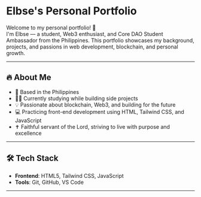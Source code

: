 # Elbse's Personal Portfolio

Welcome to my personal portfolio! 🚀  
I'm Elbse — a student, Web3 enthusiast, and Core DAO Student Ambassador from the Philippines. This portfolio showcases my background, projects, and passions in web development, blockchain, and personal growth.

---

## 🔥 About Me

- 📍 Based in the Philippines  
- 👩‍🎓 Currently studying while building side projects  
- 💡 Passionate about blockchain, Web3, and building for the future  
- 💻 Practicing front-end development using HTML, Tailwind CSS, and JavaScript  
- ✝️ Faithful servant of the Lord, striving to live with purpose and excellence  

---

## 🛠️ Tech Stack

- **Frontend**: HTML5, Tailwind CSS, JavaScript  
- **Tools**: Git, GitHub, VS Code  

---





